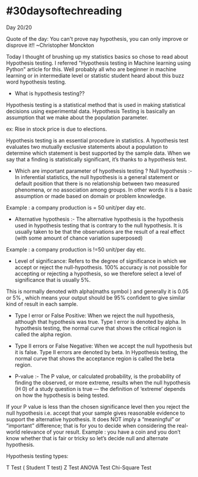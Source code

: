 # #30daysoftechreading

Day 20/20

Quote of the day: You can't prove nay hypothesis, you can only improve or disprove it!! ~Christopher Monckton

Today I thought of brushing up my statistics basics so chose to read about Hypothesis testing. I referred "Hypothesis testing in Machine learning using Python" article for this. Well probably all who are beginner in machine learning or in intermediate level or statistic student heard about this buzz word hypothesis testing.

- What is hypothesis testing??

Hypothesis testing is a statistical method that is used in making statistical decisions using experimental data. Hypothesis Testing is basically an assumption that we make about the population parameter.

ex: Rise in stock price is due to elections.

Hypothesis testing is an essential procedure in statistics. A hypothesis test evaluates two mutually exclusive statements about a population to determine which statement is best supported by the sample data. When we say that a finding is statistically significant, it’s thanks to a hypothesis test.

- Which are important parameter of hypothesis testing ?
Null hypothesis :- In inferential statistics, the null hypothesis is a general statement or default position that there is no relationship between two measured phenomena, or no association among groups. In other words it is a basic assumption or made based on domain or problem knowledge.

Example : a company production is = 50 unit/per day etc.

- Alternative hypothesis :-
The alternative hypothesis is the hypothesis used in hypothesis testing that is contrary to the null hypothesis. It is usually taken to be that the observations are the result of a real effect (with some amount of chance variation superposed)

Example : a company production is !=50 unit/per day etc.

- Level of significance: Refers to the degree of significance in which we accept or reject the null-hypothesis. 100% accuracy is not possible for accepting or rejecting a hypothesis, so we therefore select a level of significance that is usually 5%.

This is normally denoted with alpha(maths symbol ) and generally it is 0.05 or 5% , which means your output should be 95% confident to give similar kind of result in each sample.
  - Type I error or False Positive: When we reject the null hypothesis, although that hypothesis was true. Type I error is denoted by alpha. In hypothesis testing, the normal curve that shows the critical region is called the alpha region.

  - Type II errors or False Negative: When we accept the null hypothesis but it is false. Type II errors are denoted by beta. In Hypothesis testing, the normal curve that shows the acceptance region is called the beta region.

- P-value :- The P value, or calculated probability, is the probability of finding the observed, or more extreme, results when the null hypothesis (H 0) of a study question is true — the definition of ‘extreme’ depends on how the hypothesis is being tested.

If your P value is less than the chosen significance level then you reject the null hypothesis i.e. accept that your sample gives reasonable evidence to support the alternative hypothesis. It does NOT imply a “meaningful” or “important” difference; that is for you to decide when considering the real-world relevance of your result.
Example : you have a coin and you don’t know whether that is fair or tricky so let’s decide null and alternate hypothesis.


Hypothesis testing types:

T Test ( Student T test)
Z Test
ANOVA Test
Chi-Square Test
